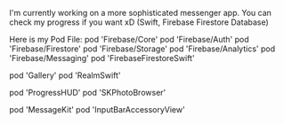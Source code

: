 I'm currently working on a more sophisticated messenger app. You can check my progress if you want xD (Swift, Firebase Firestore Database)

Here is my Pod File: 
pod 'Firebase/Core' 
pod 'Firebase/Auth' 
pod 'Firebase/Firestore' 
pod 'Firebase/Storage' 
pod 'Firebase/Analytics' 
pod 'Firebase/Messaging' 
pod 'FirebaseFirestoreSwift' 
 
pod 'Gallery' 
pod 'RealmSwift' 
 
pod 'ProgressHUD' 
pod 'SKPhotoBrowser' 
 
pod 'MessageKit' 
pod 'InputBarAccessoryView'                   
